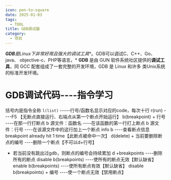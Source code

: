 ```yaml
---
icon: pen-to-square
date: 2025-01-03
tags:
  - TOOL
title: GDB调试器
category:
  - 项目
---
```

***GDB**是**Linux**下非常好用且强大的**调试工具**。GDB可以调试C、C++、Go、java、 objective-c、PHP等语言。* **GDB** 是由 GUN 软件系统社区提供的**调试工具**，同 GCC 配套组成了一套完整的开发环境，GDB 是 Linux 和许多 类Unix系统的标准开发环境。

# GDB调试代码----指令学习
括号内是指令全称
`l(list)`                            -----行号/函数名显示对应的code，每次十行
r(run)                                  ----F5 【无断点直接运行、右端点从第一个断点开始运行】
b(breakpoint) + 行号         ----在那一行打断点
b 源文件：函数名              ----在该函数的第一行打上断点
b 源文件：行号                  ----在该源文件中的这行加上一个断点
info b                                  ----查看断点信息
	breakpoint already hit 1 time【此断点被命中一次】
d(delete) + 当前要删除断点的编号        ----删除一个断点【不可以d+行号】
- 若当前没有跳出过gdb，则断点的编号会持续累加
d +breakpoints                   ----删除所有的断点
disable  b(breakpoints)       ----使所有的断点无效【默认缺省】
enable  b(breakpoints)       ----使所有断点有效【默认缺省】
disable  b(breakpoints)  +  编号  ----使一个断点无效【禁用断点】
